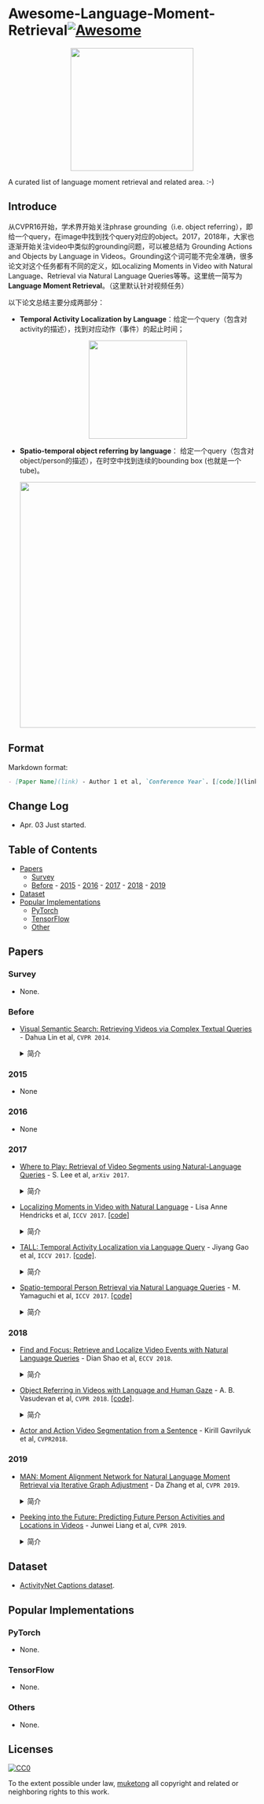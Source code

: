 # Awesome-Language-Moment-Retrieval[![Awesome](https://awesome.re/badge.svg)](https://awesome.re)

<p align="center">
  <img width="250" src="https://camo.githubusercontent.com/1131548cf666e1150ebd2a52f44776d539f06324/68747470733a2f2f63646e2e7261776769742e636f6d2f73696e647265736f726875732f617765736f6d652f6d61737465722f6d656469612f6c6f676f2e737667" "Awesome!">
</p>

A curated list of language moment retrieval and related area. :-)

## Introduce

从CVPR16开始，学术界开始关注phrase grounding（i.e. object referring），即给一个query，在image中找到找个query对应的object。2017，2018年，大家也逐渐开始关注video中类似的grounding问题，可以被总结为 Grounding Actions and Objects by Language in Videos。Grounding这个词可能不完全准确，很多论文对这个任务都有不同的定义，如Localizing Moments in Video with Natural Language、Retrieval via Natural Language Queries等等。这里统一简写为**Language Moment Retrieval**。（这里默认针对视频任务）

以下论文总结主要分成两部分：

- **Temporal Activity Localization by Language**：给定一个query（包含对activity的描述），找到对应动作（事件）的起止时间；

  <div align="center"><img height="200px" src="https://res.cloudinary.com/dzu6x6nqi/image/upload/v1554267644/Awesome%20Language%20Moment%20Retrieval/TALL_-_2.png"></div>

- **Spatio-temporal object referring by language**： 给定一个query（包含对object/person的描述），在时空中找到连续的bounding box (也就是一个tube)。

  <div align="center"><img width="500px" src="https://res.cloudinary.com/dzu6x6nqi/image/upload/v1554267650/Awesome%20Language%20Moment%20Retrieval/SPRL_-_4.png"></div>

## Format

Markdown format:

```markdown
- [Paper Name](link) - Author 1 et al, `Conference Year`. [[code]](link)
```

## Change Log

- Apr. 03  Just started.

## Table of Contents

- [Papers](#papers)
  - [Survey](#survey)
  - [Before](#before) - [2015](#2015) - [2016](#2016) - [2017](#2017) - [2018](#2018) - [2019](#2019)
- [Dataset](#dataset)
- [Popular Implementations](#popular-implementations)
  - [PyTorch](#pytorch)
  - [TensorFlow](#tensorflow)
  - [Other](#other)

## Papers

### Survey

- None.

### Before

- [Visual Semantic Search: Retrieving Videos via Complex Textual Queries](<https://www.cv-foundation.org/openaccess/content_cvpr_2014/papers/Lin_Visual_Semantic_Search_2014_CVPR_paper.pdf>) - Dahua Lin et al, `CVPR 2014`.

  <details>
    <summary>简介</summary>
    <img height="300px"  src="https://res.cloudinary.com/dzu6x6nqi/image/upload/v1554260117/Awesome%20Language%20Moment%20Retrieval/Visual_Semantic_Search_-_1.png">
    <p>
      手工设计特征。结合appearance, motion和spatial relations等信息设计视觉特征，采用了Semantic Graph设计描述特征，将二者的匹配问题转换成了整型线性规划问题（这个策略同样在ECCV18中也可以看到）。
    </p>
  	<p>
    	基于KITTI数据集（城市道路驾驶场景），数据库较小。
    </p>
  </details>

### 2015

- None

### 2016

- None

### 2017

- [Where to Play: Retrieval of Video Segments using Natural-Language Queries](<https://arxiv.org/abs/1707.00251>) - S. Lee et al, `arXiv 2017`.

  <details>
    <summary>简介</summary>
    <img   src="https://res.cloudinary.com/dzu6x6nqi/image/upload/v1554260688/Awesome%20Language%20Moment%20Retrieval/where_to_look_-_1.png">
    <p>
      “Tracking by Captioning”的思想。
    </p>
  	<p>
    	使用Densecap对视频每一帧进行描述，根据相邻图像Captions之间的相似性进行组合得到视频语义片段。
    </p>
    <p>
    	采用了两种方法比较Captions之间的相似性：Word2Vec和Skip-thoughts vector。可能因为数据集较小的原因后者效果较优。
    </p>
  </details>

- [Localizing Moments in Video with Natural Language](https://arxiv.org/abs/1708.01641) - Lisa Anne Hendricks et al, `ICCV 2017`. [[code]](<https://people.eecs.berkeley.edu/~lisa_anne/didemo.html>)

  <details>
    <summary>简介</summary>
    <img height="300px"  src="https://res.cloudinary.com/dzu6x6nqi/image/upload/v1554263567/Awesome%20Language%20Moment%20Retrieval/LMVNL_-_1.png">
     <p>
    RGB与Optical Flow同时作为输入，损失函数为inter-intra video ranking loss。
    </p>
    <p>
    标了一个新数据集，DiDeMo（把video切成了连续的长度为5s的片段，即 0s-5s 是第一个片段，5s-10s是第二个...，然后为这5s的片段添加语句描述，这样做其实降低了localization的难度，退化成了一个有限集合的retrieval问题）。DiDeMo中描述句的特性主要包含三个方面：相机视角（zoom，pan，cameraman）、时间关系（after，first）和空间关系（left，bottom）。且动词所占比例较多，这种设计思想基于在定位过程中对算法行为的理解是非常重要的。
    </p>
    <p>
    Moment Context Network(MCN)对于复杂的描述仍定位困难，如“dog stops, then starts rolling around again”，如何更好的推理语言描述中的语义是一个潜在的改进方向。
    </p>
  </details>

- [TALL: Temporal Activity Localization via Language Query](https://arxiv.org/abs/1705.02101) - Jiyang Gao et al, `ICCV 2017`. [[code]](<https://github.com/jiyanggao/TALL>). 

  <details>
    <summary>简介</summary>
    <img src="https://res.cloudinary.com/dzu6x6nqi/image/upload/v1554261061/Awesome%20Language%20Moment%20Retrieval/TALL_-_1.png">
    <p>
      整个流程分为三步：
  		<ul> 
  			<li>C3D生成 visual feature；</li>
  			<li>skip-thought / LSTM生成sentence embedding；</li>
  			<li>将两部分的feature融合在一起 然后生成alignment score和boundary offset。alignment score代表了输入的query和clip是否匹配，boundary offset调整了输入clip的边界。</li>
    	</ul>
    </p>
    <p>
     数据集方面：
      <ul> 
  			<li>基于TACoS提供了Charades的语句标注，名为Charades-STA2；</li>
  			<li>新数据集，DiDeMo（把video切成了连续的长度为5s的片段，即 0s-5s 是第一个片段，5s-10s是第二个...，然后为这5s的片段添加语句描述，这样做其实降低了localization的难度，退化成了一个有限集合的retrieval问题）；</li>
  			<li>Activitynet-Caption也提供了时序的语句标注，这个数据集本来是为dense video captioning准备的，但也可以用来做language based localization这个问题。</li>
    	</ul>
    </p>
  </details>

- [Spatio-temporal Person Retrieval via Natural Language Queries](https://arxiv.org/abs/1704.07945) - M. Yamaguchi et al, `ICCV 2017`.  [[code]](<https://www.mi.t.u-tokyo.ac.jp/>)

  <details>
    <summary>简介</summary>
    <img height="250px" src="https://res.cloudinary.com/dzu6x6nqi/image/upload/v1554265133/Awesome%20Language%20Moment%20Retrieval/SPRL_-_0.png">
    <p>
      本文聚焦于对视频中符合描述的人的检测，但可以方便地扩展到其他任务，如Clip Retrieval、Action Detection等。
    </p>
    <img height="300px" src="https://res.cloudinary.com/dzu6x6nqi/image/upload/v1554265133/Awesome%20Language%20Moment%20Retrieval/SPRL_-_1.png">
    <p>
      模型结构如上图所示：
  		<ul> 
  			<li>检测每一帧中的人，将相关的检测框连接起来形成tubes；</li>
  			<li>提取tube features，由6个子特征（box与image的RGB、Optical Flow和C3D特征拼接而成）；<img height="250px" src="https://res.cloudinary.com/dzu6x6nqi/image/upload/v1554265133/Awesome%20Language%20Moment%20Retrieval/SPRL_-_2.png"></li>
  			<li>提取description features，采用三种方法：FVs based on HGLMM、Skip-thought Vectors和RNN</li>
        <li>在DSPE损失函数的基础上又添加了一项：不同模态正样本对之间距离的总和。这样做的目的是使模型直接让正样本对之间靠的更近，实验结果也验证了该方法有效。</li>
    	</ul>
    </p>
  </details>

### 2018

- [Find and Focus: Retrieve and Localize Video Events with Natural Language Queries](<http://openaccess.thecvf.com/content_ECCV_2018/papers/Dian_SHAO_Find_and_Focus_ECCV_2018_paper.pdf>) - Dian Shao  et al, `ECCV 2018`.

  <details>
    <summary>简介</summary>
    <p>
    	港中文的工作。
    </p>
    <img height="300px"   src="https://res.cloudinary.com/dzu6x6nqi/image/upload/v1554266669/Awesome%20Language%20Moment%20Retrieval/find_and_focus_-_2.png">
    <p>
      Find and Focus(FIFO)模型整体分为两个部分：
      <ul>
        <li><b>Find</b>：top-level matching(paragraph vs video)，可以非常高效地滤除数据库中不相关的视频；</li>
        <li><b>Focus</b>：part-level association，以句为单位定位视频片段。</li>
      </ul>
    </p>
  <img src="https://res.cloudinary.com/dzu6x6nqi/image/upload/v1554266669/Awesome%20Language%20Moment%20Retrieval/find_and_focus_-_3.png">
    <p>
    <p>
      在定位过程中，得到双流特征后，用<b>基于语义的TAG（Temporal Actionness Grouping）</b>生成Clip Proposal，将Sentences与Clip之间的Cross-domain Matching问题转换为<b>Linear Programming</b>问题。
    </p>
      <p>
    	数据集采用ActivityNet Captions和Modified LSMDC。一些实验结果如下：
    </p>
      <img src="https://res.cloudinary.com/dzu6x6nqi/image/upload/v1554266669/Awesome%20Language%20Moment%20Retrieval/find_and_focus_-_4.png">
  </details>

- [Object Referring in Videos with Language and Human Gaze](https://arxiv.org/abs/1801.01582) - A. B. Vasudevan et al, `CVPR 2018`. [[code]](<http://people.ee.ethz.ch/~arunv/ORGaze.html>). 

  <details>
    <summary>简介</summary>
    <img height="250px"   src="https://res.cloudinary.com/dzu6x6nqi/image/upload/v1554266103/Awesome%20Language%20Moment%20Retrieval/ORVLHG_-_1.png">
    <p>
      主要特点是添加了观察视频时人眼的信息。
    </p>
  	<img   src="https://res.cloudinary.com/dzu6x6nqi/image/upload/v1554266103/Awesome%20Language%20Moment%20Retrieval/ORVLHG_-_2.png">
    <p>
      用两个LSTM分别处理局部信息与全局信息，模型输入源较多，其中人眼图像通过GazeCapture得到视频的大致位置，并将其拼接到局部特征中去（Human Gaze）。应用在一定程度上比较受限。
    </p>
  </details>

- [Actor and Action Video Segmentation from a Sentence](<https://arxiv.org/abs/1803.07485>) - Kirill Gavrilyuk et al, `CVPR2018`.

### 2019

- [MAN: Moment Alignment Network for Natural Language Moment Retrieval via Iterative Graph Adjustment](https://arxiv.org/abs/1812.00087) - Da Zhang et al, `CVPR 2019`. 

  <details>
    <summary>简介</summary>
  	<p>
    	None
    </p>
  </details>

- [Peeking into the Future: Predicting Future Person Activities and Locations in Videos](https://arxiv.org/abs/1902.03748) - Junwei Liang et al, `CVPR 2019`.

  <details>
    <summary>简介</summary>
  	<p>
    	None
    </p>
  </details>

## Dataset

- [ActivityNet Captions dataset](http://cs.stanford.edu/people/ranjaykrishna/densevid/).

## Popular Implementations

### PyTorch

- None.

### TensorFlow

- None.

### Others

- None.

## Licenses

[![CC0](http://i.creativecommons.org/p/zero/1.0/88x31.png)](http://creativecommons.org/publicdomain/zero/1.0/)

To the extent possible under law, [muketong](https://github.com/iworldtong) all copyright and related or neighboring rights to this work.

